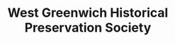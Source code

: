 ---
layout: repo
title: "West Greenwich Historical Preservation Society"
id: 217
permalink: repos/217/
---